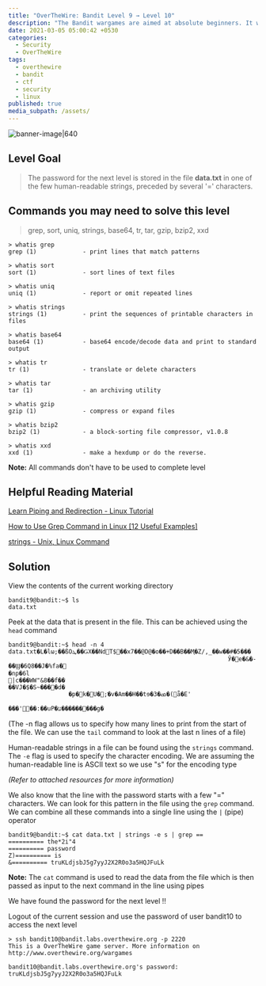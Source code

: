 ```yaml
---
title: "OverTheWire: Bandit Level 9 → Level 10"
description: "The Bandit wargames are aimed at absolute beginners. It will teach the basics needed to be able to play other wargames."
date: 2021-03-05 05:00:42 +0530
categories:
  - Security
  - OverTheWire
tags:
  - overthewire
  - bandit
  - ctf
  - security
  - linux
published: true
media_subpath: /assets/
---
```


![banner-image|640](images/bandit-0/overthewire-banner.png)

## Level Goal

> The password for the next level is stored in the file **data.txt** in one of the few human-readable strings, preceded by several '=' characters.

## Commands you may need to solve this level

> grep, sort, uniq, strings, base64, tr, tar, gzip, bzip2, xxd

```
> whatis grep  
grep (1)             - print lines that match patterns

> whatis sort  
sort (1)             - sort lines of text files

> whatis uniq  
uniq (1)             - report or omit repeated lines

> whatis strings  
strings (1)          - print the sequences of printable characters in files

> whatis base64  
base64 (1)           - base64 encode/decode data and print to standard output

> whatis tr  
tr (1)               - translate or delete characters

> whatis tar  
tar (1)              - an archiving utility

> whatis gzip  
gzip (1)             - compress or expand files

> whatis bzip2  
bzip2 (1)            - a block-sorting file compressor, v1.0.8

> whatis xxd  
xxd (1)              - make a hexdump or do the reverse.
```

**Note:** All commands don't have to be used to complete level

## Helpful Reading Material

[Learn Piping and Redirection - Linux Tutorial](https://ryanstutorials.net/linuxtutorial/piping.php)

[How to Use Grep Command in Linux [12 Useful Examples]](https://www.tecmint.com/12-practical-examples-of-linux-grep-command/)

[strings - Unix, Linux Command](https://www.tutorialspoint.com/unix_commands/strings.htm)

## Solution

View the contents of the current working directory

```
bandit9@bandit:~$ ls  
data.txt
```

Peek at the data that is present in the file. This can be achieved using the `head` command

```
bandit9@bandit:~$ head -n 4 data.txt�L�lω;��ßOܛ��ǤX��NdT$��x7��@D@�o��+D��B��M֢�Z/,_��w��#�5���
                                                              Ў�e�&�-��Ϣ�6Q8��J�%fa�
�np�6l
|c���WW"&8��f��
��VJ�$�S~����d�
                 �p�k�U�;ֿ�v�Am��H��tɘ�3�ߘ�(ǟ�E'
                                                     ���'��:��uP�ע���������g�
```

(The -n flag allows us to specify how many lines to print from the start of the file. We can use the `tail` command to look at the last n lines of a file)

Human-readable strings in a file can be found using the `strings` command. The `-e` flag is used to specify the character encoding. We are assuming the human-readable line is ASCII text so we use "s" for the encoding type 

*(Refer to attached resources for more information)*

We also know that the line with the password starts with a few "=" characters. We can look for this pattern in the file using the `grep` command. We can combine all these commands into a single line using the `|` (pipe) operator

```
bandit9@bandit:~$ cat data.txt | strings -e s | grep ==
========== the*2i"4
========== password
Z)========== is
&========== truKLdjsbJ5g7yyJ2X2R0o3a5HQJFuLk
```

**Note:** The `cat` command is used to read the data from the file which is then passed as input to the next command in the line using pipes
 
We have found the password for the next level !!

Logout of the current session and use the password of user bandit10 to access the next level

```
> ssh bandit10@bandit.labs.overthewire.org -p 2220
This is a OverTheWire game server. More information on http://www.overthewire.org/wargames

bandit10@bandit.labs.overthewire.org's password: truKLdjsbJ5g7yyJ2X2R0o3a5HQJFuLk
```